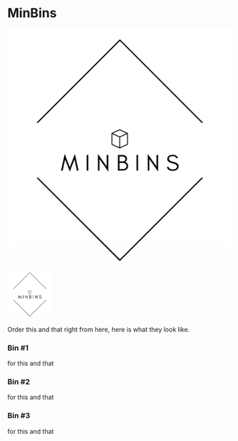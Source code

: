 # MinBins
 
![alt text](minbinslogo.png)
<img src="minbinslogo.png" width="100">

Order this and that right from here, here is what they look like.

### Bin #1

for this and that

### Bin #2

for this and that

### Bin #3

for this and that
